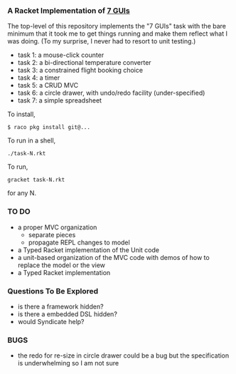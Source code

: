 
### A Racket Implementation of [7 GUIs](https://eugenkiss.github.io/7guis/)

The top-level of this repository implements the "7 GUIs" task with the bare
minimum that it took me to get things running and make them reflect what I
was doing. (To my surprise, I never had to resort to unit testing.) 

- task 1: a mouse-click counter 
- task 2: a bi-directional temperature converter 
- task 3: a constrained flight booking choice 
- task 4: a timer 
- task 5: a CRUD MVC 
- task 6: a circle drawer, with undo/redo facility (under-specified)
- task 7: a simple spreadsheet

To install, 
```
$ raco pkg install git@...
```

To run in a shell, 
```
./task-N.rkt 
```

To run, 
```
gracket task-N.rkt
```
for any N. 

### TO DO 

- a proper MVC organization 
  - separate pieces 
  - propagate REPL changes to model
- a Typed Racket implementation of the Unit code 
- a unit-based organization of the MVC code with demos of how to replace
  the model or the view 
- a Typed Racket implementation 

### Questions To Be Explored

- is there a framework hidden? 
- is there a embedded DSL hidden? 
- would Syndicate help? 

### BUGS 

- the redo for re-size in circle drawer could be a bug but the
  specification is underwhelming so I am not sure 

